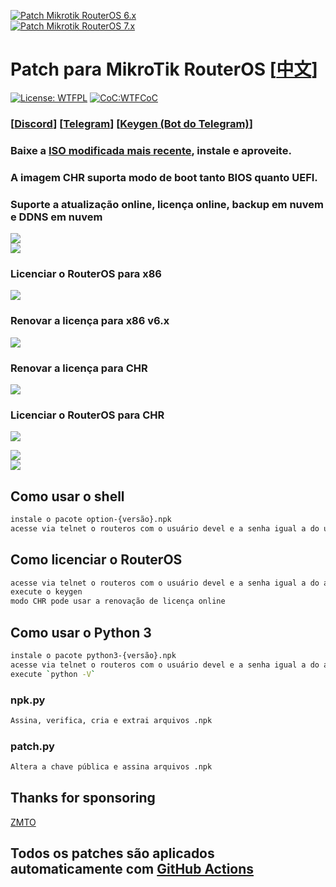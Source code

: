 [![Patch Mikrotik RouterOS 6.x](https://github.com/elseif/MikroTikPatch/actions/workflows/mikrotik_patch_6.yml/badge.svg)](https://github.com/elseif/MikroTikPatch/actions/workflows/mikrotik_patch_6.yml)  
[![Patch Mikrotik RouterOS 7.x](https://github.com/elseif/MikroTikPatch/actions/workflows/mikrotik_patch_7.yml/badge.svg)](https://github.com/elseif/MikroTikPatch/actions/workflows/mikrotik_patch_7.yml)

# Patch para MikroTik RouterOS [[中文](README.md)]
[![License: WTFPL](https://img.shields.io/badge/License-WTFPL-brightgreen.svg)](./LICENSE)
[![CoC:WTFCoC](https://img.shields.io/badge/CoC-WTFCoC-brightgreen.svg)](./CODE_OF_CONDUCT.md)

### [[Discord](https://discord.gg/keV6MWQFtX)] [[Telegram](https://t.me/mikrotikpatch)] [[Keygen (Bot do Telegram)](https://t.me/ROS_Keygen_Bot)]

### Baixe a [ISO modificada mais recente](https://github.com/elseif/MikroTikPatch/releases/latest), instale e aproveite.
### A imagem CHR suporta modo de boot tanto BIOS quanto UEFI.

### Suporte a atualização online, licença online, backup em nuvem e DDNS em nuvem

![](image/install.png)  
![](image/routeros.png)

### Licenciar o RouterOS para x86  
![](image/x86.png)

### Renovar a licença para x86 v6.x  
![](image/renew_v6.png)

### Renovar a licença para CHR  
![](image/renew.png)

### Licenciar o RouterOS para CHR  
![](image/chr.png)

![](image/arm.png)  
![](image/mips.png)

## Como usar o shell
```bash
instale o pacote option-{versão}.npk  
acesse via telnet o routeros com o usuário devel e a senha igual a do usuário admin
```

## Como licenciar o RouterOS
```bash
acesse via telnet o routeros com o usuário devel e a senha igual a do admin  
execute o keygen  
modo CHR pode usar a renovação de licença online
```

## Como usar o Python 3
```bash
instale o pacote python3-{versão}.npk  
acesse via telnet o routeros com o usuário devel e a senha igual a do admin  
execute `python -V`
```

### npk.py  
```bash
Assina, verifica, cria e extrai arquivos .npk
```

### patch.py  
```bash
Altera a chave pública e assina arquivos .npk
```

## Thanks for sponsoring
[ZMTO](https://console.zmto.com/)

## Todos os patches são aplicados automaticamente com [GitHub Actions](https://github.com/elseif/MikroTikPatch/blob/main/.github/workflows/)
